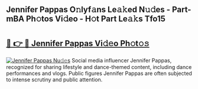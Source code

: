 ## Jennifer Pappas O𝚗lyf𝚊ns Le𝚊𝚔ed N𝚞𝚍es - Part-mBA Ph𝚘tos Vi𝚍eo - H𝚘t Part Le𝚊𝚔s Tfo15

# <h2><a href="http://hfcypai.feru.top/?c=Jennifer+Pappas">🔗 👉 🔴 Jennifer Pappas Vi𝚍𝚎o Ph𝚘t𝚘𝚜</a></h2>

[![Jennifer Pappas Nu𝚍𝚎s](https://i.imgur.com/0TWrTi3.gif)](http://hfcypai.feru.top/?c=Jennifer+Pappas)
Social media influencer Jennifer Pappas, recognized for sharing lifestyle and dance-themed content, including dance performances and vlogs. Public figures Jennifer Pappas are often subjected to intense scrutiny and public attention. 
